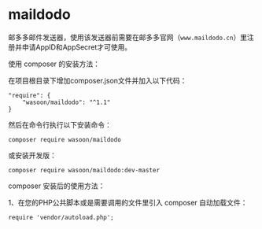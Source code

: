# maildodo
邮多多邮件发送器，使用该发送器前需要在邮多多官网（`www.maildodo.cn`）里注册并申请AppID和AppSecret才可使用。

使用 composer 的安装方法：

在项目根目录下增加composer.json文件并加入以下代码：

    "require": {
        "wasoon/maildodo": "^1.1"
    }

然后在命令行执行以下安装命令：

`composer require wasoon/maildodo`

或安装开发版：

`composer require wasoon/maildodo:dev-master`

composer 安装后的使用方法：

1、在您的PHP公共脚本或是需要调用的文件里引入 composer 自动加载文件：

`require 'vendor/autoload.php';`